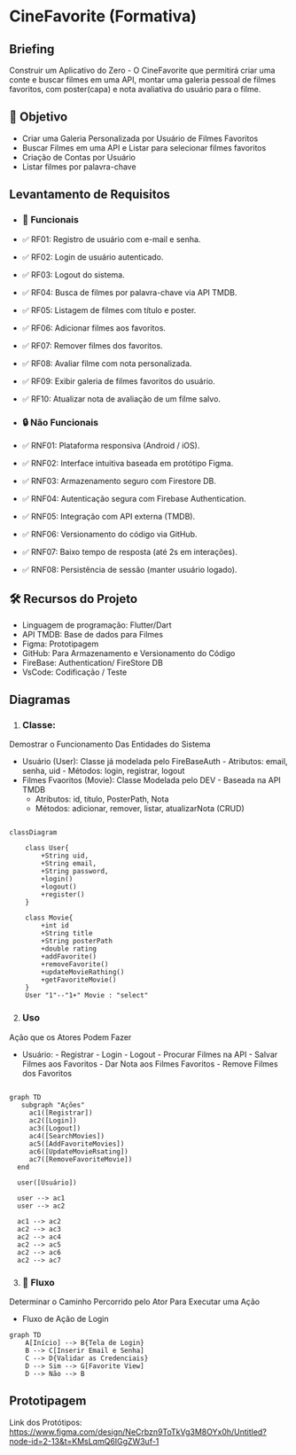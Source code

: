 # CineFavorite (Formativa)

## Briefing
Construir um Aplicativo do Zero - O CineFavorite que permitirá criar uma conte e buscar filmes em uma API, montar uma galeria pessoal de filmes favoritos, com poster(capa) e nota avaliativa do usuário para o filme.

## 🚀 Objetivo
- Criar uma Galeria Personalizada por Usuário de Filmes Favoritos
- Buscar Filmes em uma API e Listar para selecionar filmes favoritos
- Criação de Contas por Usuário
- Listar filmes por palavra-chave

## Levantamento de Requisitos
- ### 🧩 Funcionais
- ✅ RF01: Registro de usuário com e-mail e senha.
- ✅ RF02: Login de usuário autenticado.
- ✅ RF03: Logout do sistema.
- ✅ RF04: Busca de filmes por palavra-chave via API TMDB.
- ✅ RF05: Listagem de filmes com título e poster.
- ✅ RF06: Adicionar filmes aos favoritos.
- ✅ RF07: Remover filmes dos favoritos.
- ✅ RF08: Avaliar filme com nota personalizada.
- ✅ RF09: Exibir galeria de filmes favoritos do usuário.
- ✅ RF10: Atualizar nota de avaliação de um filme salvo.

- ### 🔒 Não Funcionais
- ✅ RNF01: Plataforma responsiva (Android / iOS).
- ✅ RNF02: Interface intuitiva baseada em protótipo Figma.
- ✅ RNF03: Armazenamento seguro com Firestore DB.
- ✅ RNF04: Autenticação segura com Firebase Authentication.
- ✅ RNF05: Integração com API externa (TMDB).
- ✅ RNF06: Versionamento do código via GitHub.
- ✅ RNF07: Baixo tempo de resposta (até 2s em interações).
- ✅ RNF08: Persistência de sessão (manter usuário logado).


##  🛠️ Recursos do Projeto
- Linguagem de programação: Flutter/Dart
- API TMDB: Base de dados para Filmes
- Figma: Prototipagem
- GitHub: Para Armazenamento e Versionamento do Código
- FireBase: Authentication/ FireStore DB
- VsCode: Codificação / Teste 

## Diagramas
1. ### Classe:
Demostrar o Funcionamento Das Entidades do Sistema
- Usuário (User): Classe já modelada pelo FireBaseAuth
      - Atributos: email, senha, uid
      - Métodos: login, registrar, logout
- Filmes Fvaoritos (Movie): Classe Modelada pelo DEV - Baseada na API TMDB
     - Atributos: id, título, PosterPath, Nota
     - Métodos: adicionar, remover, listar, atualizarNota (CRUD)

```mermaid

classDiagram

    class User{
        +String uid,
        +String email,
        +String password,
        +login()
        +logout()
        +register()
    }

    class Movie{
        +int id
        +String title
        +String posterPath
        +double rating
        +addFavorite()
        +removeFavorite()
        +updateMovieRathing()
        +getFavoriteMovie()
    }
    User "1"--"1+" Movie : "select"
```
2. ### Uso
Ação que os Atores Podem Fazer
- Usuário:
      - Registrar
      - Login
      - Logout
      - Procurar Filmes na API
      - Salvar Filmes aos Favoritos
      - Dar Nota aos Filmes Favoritos
      - Remove Filmes dos Favoritos

```mermaid

graph TD
   subgraph "Ações"
     ac1([Registrar])
     ac2([Login])
     ac3([Logout])
     ac4([SearchMovies])
     ac5([AddFavoriteMovies])
     ac6([UpdateMovieRsating])
     ac7([RemoveFavoriteMovie])
  end

  user([Usuário])

  user --> ac1   
  user --> ac2

  ac1 --> ac2   
  ac2 --> ac3   
  ac2 --> ac4   
  ac2 --> ac5   
  ac2 --> ac6   
  ac2 --> ac7   

```

3. ###  🔄 Fluxo
Determinar o Caminho Percorrido pelo Ator Para Executar uma Ação

- Fluxo de Ação de Login

```mermaid
graph TD
    A[Início] --> B{Tela de Login}
    B --> C[Inserir Email e Senha]
    C --> D{Validar as Credenciais}
    D --> Sim --> G[Favorite View]
    D --> Não --> B

```

## Prototipagem

Link dos Protótipos: https://www.figma.com/design/NeCrbzn9ToTkVg3M8OYx0h/Untitled?node-id=2-13&t=KMsLqmQ6IGgZW3uf-1
